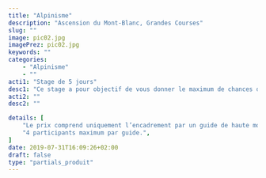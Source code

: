 ```yaml
---
title: "Alpinisme"
description: "Ascension du Mont-Blanc, Grandes Courses"
slug: ""
image: pic02.jpg
imagePrez: pic02.jpg
keywords: ""
categories:
    - "Alpinisme"
    - ""
acti1: "Stage de 5 jours"
desc1: "Ce stage a pour objectif de vous donner le maximum de chances de réussir l’ascension du Mont Blanc, même si vous n’avez pas d’expérience de la haute montagne et de l’alpinisme. Les trois premiers jours de ce stage sont consacrés à l’apprentissage des techniques de base (glace, neige, rocher). Ils permettent aussi de vous acclimater à l’altitude, avant de vous lancer, les 2 derniers jours, dans la belle aventure humaine et physique que représente l'ascension du Mont Blanc."
acti2: ""
desc2: ""

details: [
    "Le prix comprend uniquement l’encadrement par un guide de haute montagne, tous les frais annexes (refuge, repas, déplacements) sont à la charge des stagiaires.",
    "4 participants maximum par guide.",
]
date: 2019-07-31T16:09:26+02:00
draft: false
type: "partials_produit"
---
```

